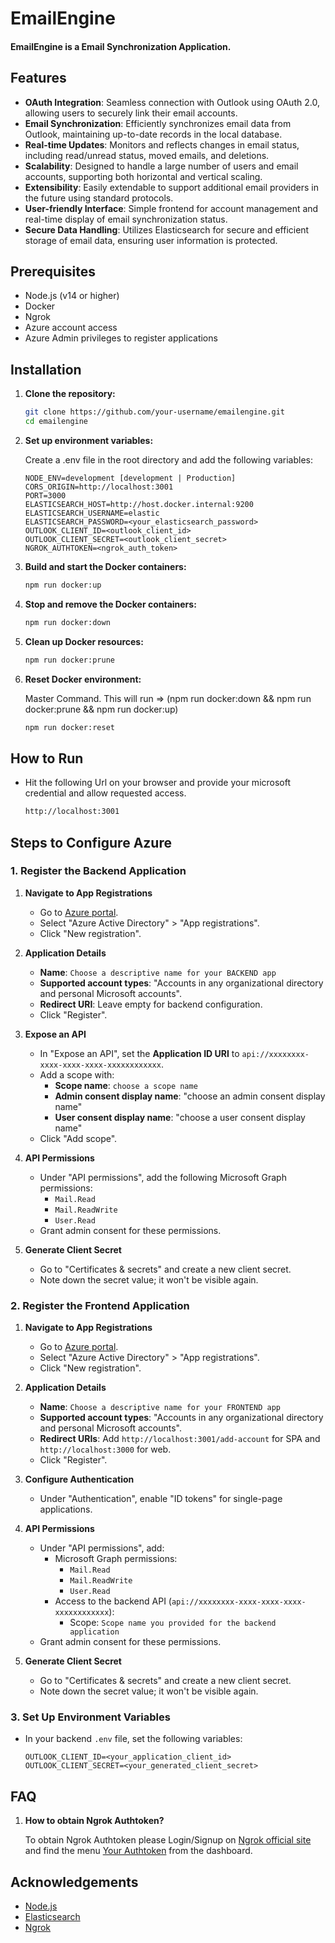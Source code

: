 # EmailEngine
#### EmailEngine is a Email Synchronization Application.

## Features

- **OAuth Integration**: Seamless connection with Outlook using OAuth 2.0, allowing users to securely link their email accounts.
- **Email Synchronization**: Efficiently synchronizes email data from Outlook, maintaining up-to-date records in the local database.
- **Real-time Updates**: Monitors and reflects changes in email status, including read/unread status, moved emails, and deletions.
- **Scalability**: Designed to handle a large number of users and email accounts, supporting both horizontal and vertical scaling.
- **Extensibility**: Easily extendable to support additional email providers in the future using standard protocols.
- **User-friendly Interface**: Simple frontend for account management and real-time display of email synchronization status.
- **Secure Data Handling**: Utilizes Elasticsearch for secure and efficient storage of email data, ensuring user information is protected.

## Prerequisites
- Node.js (v14 or higher)
- Docker
- Ngrok
- Azure account access
- Azure Admin privileges to register applications

## Installation
    
1. **Clone the repository:**

    ```bash
    git clone https://github.com/your-username/emailengine.git
    cd emailengine
    ```

2. **Set up environment variables:**

    Create a .env file in the root directory and add the following variables:

    ```env
    NODE_ENV=development [development | Production]
    CORS_ORIGIN=http://localhost:3001
    PORT=3000
    ELASTICSEARCH_HOST=http://host.docker.internal:9200
    ELASTICSEARCH_USERNAME=elastic
    ELASTICSEARCH_PASSWORD=<your_elasticsearch_password>
    OUTLOOK_CLIENT_ID=<outlook_client_id>
    OUTLOOK_CLIENT_SECRET=<outlook_client_secret>
    NGROK_AUTHTOKEN=<ngrok_auth_token>
    ```

3. **Build and start the Docker containers:**

    ```bash
    npm run docker:up
    ```

4. **Stop and remove the Docker containers:**

    ```bash
    npm run docker:down
    ```

5. **Clean up Docker resources:**

    ```bash
    npm run docker:prune
    ```

6. **Reset Docker environment:** 

    Master Command. This will run => (npm run docker:down && npm run docker:prune && npm run docker:up)

    ```bash
    npm run docker:reset
    ```

## How to Run

- Hit the following Url on your browser and provide your microsoft credential and allow requested access.

    ```bash
    http://localhost:3001
    ```

## Steps to Configure Azure

### 1. Register the Backend Application

1. **Navigate to App Registrations**
   - Go to [Azure portal](https://portal.azure.com/).
   - Select "Azure Active Directory" > "App registrations".
   - Click "New registration".

2. **Application Details**
   - **Name**: `Choose a descriptive name for your BACKEND app`
   - **Supported account types**: "Accounts in any organizational directory and personal Microsoft accounts".
   - **Redirect URI**: Leave empty for backend configuration.
   - Click "Register".

3. **Expose an API**
   - In "Expose an API", set the **Application ID URI** to `api://xxxxxxxx-xxxx-xxxx-xxxx-xxxxxxxxxxxx`.
   - Add a scope with:
     - **Scope name**: `choose a scope name`
     - **Admin consent display name**: "choose an admin consent display name"
     - **User consent display name**: "choose a user consent display name"
   - Click "Add scope".

4. **API Permissions**
   - Under "API permissions", add the following Microsoft Graph permissions:
     - `Mail.Read`
     - `Mail.ReadWrite`
     - `User.Read`
   - Grant admin consent for these permissions.

5. **Generate Client Secret**
   - Go to "Certificates & secrets" and create a new client secret.
   - Note down the secret value; it won't be visible again.

### 2. Register the Frontend Application

1. **Navigate to App Registrations**
   - Go to [Azure portal](https://portal.azure.com/).
   - Select "Azure Active Directory" > "App registrations".
   - Click "New registration".

2. **Application Details**
   - **Name**: `Choose a descriptive name for your FRONTEND app`
   - **Supported account types**: "Accounts in any organizational directory and personal Microsoft accounts".
   - **Redirect URIs**: Add `http://localhost:3001/add-account` for SPA and `http://localhost:3000` for web.
   - Click "Register".

3. **Configure Authentication**
   - Under "Authentication", enable "ID tokens" for single-page applications.

4. **API Permissions**
   - Under "API permissions", add:
     - Microsoft Graph permissions:
       - `Mail.Read`
       - `Mail.ReadWrite`
       - `User.Read`
     - Access to the backend API (`api://xxxxxxxx-xxxx-xxxx-xxxx-xxxxxxxxxxxx`):
       - Scope: `Scope name you provided for the backend application`
   - Grant admin consent for these permissions.

5. **Generate Client Secret**
   - Go to "Certificates & secrets" and create a new client secret.
   - Note down the secret value; it won't be visible again.

### 3. Set Up Environment Variables

- In your backend `.env` file, set the following variables:
     ```env
     OUTLOOK_CLIENT_ID=<your_application_client_id>
     OUTLOOK_CLIENT_SECRET=<your_generated_client_secret>
     ```

## FAQ

1. **How to obtain Ngrok Authtoken?**

    To obtain Ngrok Authtoken please Login/Signup on [Ngrok official site](https://ngrok.com/) and find the menu [Your Authtoken](https://dashboard.ngrok.com/get-started/your-authtoken) from the dashboard.


## Acknowledgements
- [Node.js](https://nodejs.org/en)
- [Elasticsearch](https://www.elastic.co/elasticsearch)
- [Ngrok](https://ngrok.com/)


